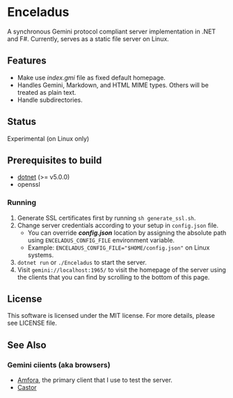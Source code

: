 # Enceladus

A synchronous Gemini protocol compliant server implementation in .NET and F#.
Currently, serves as a static file server on Linux.

## Features

* Make use *index.gmi* file as fixed default homepage.
* Handles Gemini, Markdown, and HTML MIME types. Others will be treated as plain text.
* Handle subdirectories.

## Status

Experimental (on Linux only)

## Prerequisites to build

* [dotnet](https://dotnet.microsoft.com/download) (>= v5.0.0)
* openssl

### Running

1. Generate SSL certificates first by running `sh generate_ssl.sh`.
2. Change server credentials according to your setup in `config.json` file.
    - You can override ***config.json*** location by assigning the absolute path using `ENCELADUS_CONFIG_FILE` environment variable.
    - Example: `ENCELADUS_CONFIG_FILE="$HOME/config.json"` on Linux systems.
3. `dotnet run` or `./Enceladus` to start the server.
4. Visit `gemini://localhost:1965/` to visit the homepage of the server using the clients that you can find by scrolling to the bottom of this page.

## License

This software is licensed under the MIT license. For more details,
please see LICENSE file.

## See Also

### Gemini ciients (aka browsers)

- [Amfora](https://github.com/makeworld-the-better-one/amfora#amfora), the primary client that I use to test the server.
- [Castor](https://git.sr.ht/~julienxx/castor)
